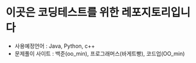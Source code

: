 # 이곳은 코딩테스트를 위한 레포지토리입니다<br>
- 사용예정언어 : Java, Python, c++<br>
- 문제풀이 사이트 : 백준(oo_min), 프로그래머스(바게트빵), 코드업(OO_min)
             
